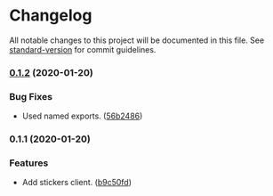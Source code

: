 # Changelog

All notable changes to this project will be documented in this file. See [standard-version](https://github.com/conventional-changelog/standard-version) for commit guidelines.

### [0.1.2](https://github.com/signalstickers/stickers-client/compare/v0.1.1...v0.1.2) (2020-01-20)


### Bug Fixes

* Used named exports. ([56b2486](https://github.com/signalstickers/stickers-client/commit/56b24864e692191895b653ec55a240dc508ffe99))

### 0.1.1 (2020-01-20)


### Features

* Add stickers client. ([b9c50fd](https://github.com/signalstickers/stickers-client/commit/b9c50fdf0b96a7af0b8bb4977da4e1a13096aae4))
